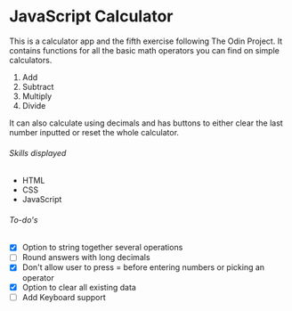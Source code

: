 # JavaScript Calculator
This is a calculator app and the fifth exercise following The Odin Project. It contains functions for all the basic math operators you can find on simple calculators.
1. Add
2. Subtract
3. Multiply
4. Divide

It can also calculate using decimals and has buttons to either clear the last number inputted or reset the whole calculator.

###### Skills displayed

- HTML
- CSS
- JavaScript

###### To-do's
- [x] Option to string together several operations
- [ ] Round answers with long decimals
- [x] Don't allow user to press = before entering numbers or picking an operator
- [x] Option to clear all existing data
- [ ] Add Keyboard support